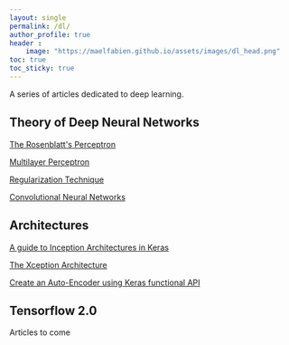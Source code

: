 ```yaml
---
layout: single
permalink: /dl/
author_profile: true
header :
    image: "https://maelfabien.github.io/assets/images/dl_head.png"
toc: true
toc_sticky: true
---
```


A series of articles dedicated to deep learning.

## Theory of Deep Neural Networks

[The Rosenblatt's Perceptron](https://maelfabien.github.io/deeplearning/Perceptron/)

[Multilayer Perceptron](https://maelfabien.github.io/deeplearning/mlp/)

[Regularization Technique](https://maelfabien.github.io/deeplearning/regu/)

[Convolutional Neural Networks](https://maelfabien.github.io/deeplearning/cnn/)

## Architectures

[A guide to Inception Architectures in Keras](https://maelfabien.github.io/deeplearning/inception/)

[The Xception Architecture](https://maelfabien.github.io/deeplearning/xception/)

[Create an Auto-Encoder using Keras functional API](https://maelfabien.github.io/deeplearning/autoencoder/)

## Tensorflow 2.0

Articles to come
